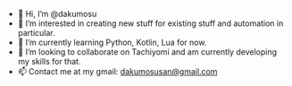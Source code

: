 - 👋 Hi, I’m @dakumosu
- 👀 I’m interested in creating new stuff for existing stuff and automation in particular.
- 🌱 I’m currently learning Python, Kotlin, Lua for now.
- 💞️ I’m looking to collaborate on Tachiyomi and am currently developing my skills for that.
- 📫 Contact me at my gmail: dakumosusan@gmail.com

<!---
dakumosu/dakumosu is a ✨ special ✨ repository because its `README.md` (this file) appears on your GitHub profile.
You can click the Preview link to take a look at your changes.
--->

